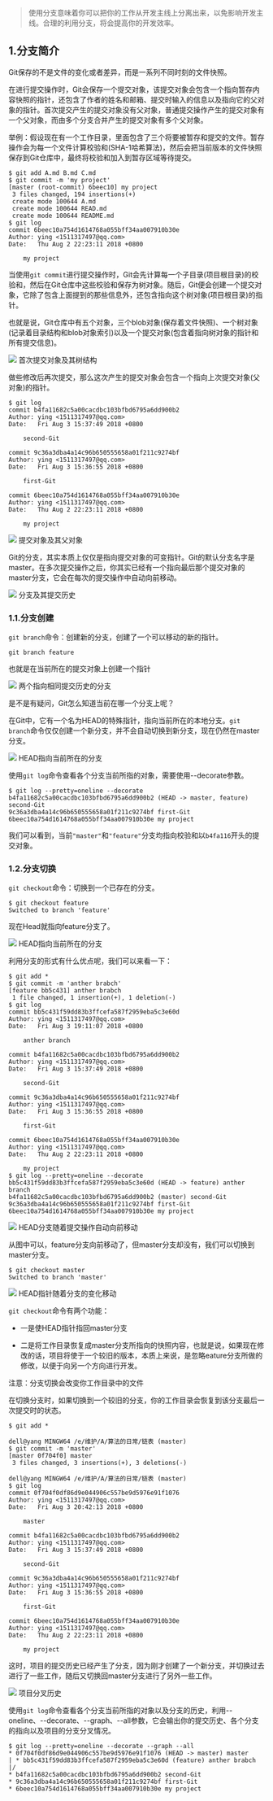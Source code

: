 > 使用分支意味着你可以把你的工作从开发主线上分离出来，以免影响开发主线。合理的利用分支，将会提高你的开发效率。

## 1.分支简介

Git保存的不是文件的变化或者差异，而是一系列不同时刻的文件快照。

在进行提交操作时，Git会保存一个提交对象，该提交对象会包含一个指向暂存内容快照的指针，还包含了作者的姓名和邮箱、提交时输入的信息以及指向它的父对象的指针。首次提交产生的提交对象没有父对象，普通提交操作产生的提交对象有一个父对象，而由多个分支合并产生的提交对象有多个父对象。

举例：假设现在有一个工作目录，里面包含了三个将要被暂存和提交的文件。暂存操作会为每一个文件计算校验和(SHA-1哈希算法)，然后会把当前版本的文件快照保存到Git仓库中，最终将校验和加入到暂存区域等待提交。

```
$ git add A.md B.md C.md
$ git commit -m 'my project'
[master (root-commit) 6beec10] my project
 3 files changed, 194 insertions(+)
 create mode 100644 A.md
 create mode 100644 READ.md
 create mode 100644 README.md
$ git log
commit 6beec10a754d1614768a055bff34aa007910b30e
Author: ying <1511317497@qq.com>
Date:   Thu Aug 2 22:23:11 2018 +0800

    my project
```

当使用`git commit`进行提交操作时，Git会先计算每一个子目录(项目根目录)的校验和，然后在Git仓库中这些校验和保存为树对象。随后，Git便会创建一个提交对象，它除了包含上面提到的那些信息外，还包含指向这个树对象(项目根目录)的指针。

也就是说，Git仓库中有五个对象，三个blob对象(保存着文件快照)、一个树对象(记录着目录结构和blob对象索引)以及一个提交对象(包含着指向树对象的指针和所有提交信息)。

![ ](http://images.cnblogs.com/cnblogs_com/cliy-10/1239045/o_8.png)
首次提交对象及其树结构

做些修改后再次提交，那么这次产生的提交对象会包含一个指向上次提交对象(父对象)的指针。

```
$ git log
commit b4fa11682c5a00cacdbc103bfbd6795a6dd900b2
Author: ying <1511317497@qq.com>
Date:   Fri Aug 3 15:37:49 2018 +0800

    second-Git

commit 9c36a3dba4a14c96b650555658a01f211c9274bf
Author: ying <1511317497@qq.com>
Date:   Fri Aug 3 15:36:55 2018 +0800

    first-Git

commit 6beec10a754d1614768a055bff34aa007910b30e
Author: ying <1511317497@qq.com>
Date:   Thu Aug 2 22:23:11 2018 +0800

    my project
```

![ ](http://images.cnblogs.com/cnblogs_com/cliy-10/1239045/o_9.png)
提交对象及其父对象

Git的分支，其实本质上仅仅是指向提交对象的可变指针。Git的默认分支名字是master。在多次提交操作之后，你其实已经有一个指向最后那个提交对象的master分支，它会在每次的提交操作中自动向前移动。

![ ](http://images.cnblogs.com/cnblogs_com/cliy-10/1239045/o_10.png)
分支及其提交历史

### 1.1.分支创建

`git branch`命令：创建新的分支，创建了一个可以移动的新的指针。

```
git branch feature
```

也就是在当前所在的提交对象上创建一个指针

![ ](http://images.cnblogs.com/cnblogs_com/cliy-10/1239045/o_11.png)
两个指向相同提交历史的分支

是不是有疑问，Git怎么知道当前在哪一个分支上呢？

在Git中，它有一个名为HEAD的特殊指针，指向当前所在的本地分支。`git branch`命令仅仅创建一个新分支，并不会自动切换到新分支，现在仍然在master分支。

![ ](http://images.cnblogs.com/cnblogs_com/cliy-10/1239045/o_12.png)
HEAD指向当前所在的分支

使用`git log`命令查看各个分支当前所指的对象，需要使用--decorate参数。

```
$ git log --pretty=oneline --decorate
b4fa11682c5a00cacdbc103bfbd6795a6dd900b2 (HEAD -> master, feature) second-Git
9c36a3dba4a14c96b650555658a01f211c9274bf first-Git
6beec10a754d1614768a055bff34aa007910b30e my project
```

我们可以看到，当前`"master"`和`"feature"`分支均指向校验和以`b4fa116`开头的提交对象。

### 1.2.分支切换

`git checkout`命令：切换到一个已存在的分支。

```
$ git checkout feature
Switched to branch 'feature'
```

现在Head就指向feature分支了。

![ ](http://images.cnblogs.com/cnblogs_com/cliy-10/1239045/o_13.png)
HEAD指向当前所在的分支

利用分支的形式有什么优点呢，我们可以来看一下：

```
$ git add *
$ git commit -m 'anther brabch'
[feature bb5c431] anther brabch
 1 file changed, 1 insertion(+), 1 deletion(-)
$ git log
commit bb5c431f59dd83b3ffcefa587f2959eba5c3e60d
Author: ying <1511317497@qq.com>
Date:   Fri Aug 3 19:11:07 2018 +0800

    anther branch

commit b4fa11682c5a00cacdbc103bfbd6795a6dd900b2
Author: ying <1511317497@qq.com>
Date:   Fri Aug 3 15:37:49 2018 +0800

    second-Git

commit 9c36a3dba4a14c96b650555658a01f211c9274bf
Author: ying <1511317497@qq.com>
Date:   Fri Aug 3 15:36:55 2018 +0800

    first-Git

commit 6beec10a754d1614768a055bff34aa007910b30e
Author: ying <1511317497@qq.com>
Date:   Thu Aug 2 22:23:11 2018 +0800

    my project
$ git log --pretty=oneline --decorate
bb5c431f59dd83b3ffcefa587f2959eba5c3e60d (HEAD -> feature) anther branch
b4fa11682c5a00cacdbc103bfbd6795a6dd900b2 (master) second-Git
9c36a3dba4a14c96b650555658a01f211c9274bf first-Git
6beec10a754d1614768a055bff34aa007910b30e my project
```

![ ](http://images.cnblogs.com/cnblogs_com/cliy-10/1239045/o_14.png)
HEAD分支随着提交操作自动向前移动

从图中可以，feature分支向前移动了，但master分支却没有，我们可以切换到master分支。

```
$ git checkout master
Switched to branch 'master'
```

![ ](http://images.cnblogs.com/cnblogs_com/cliy-10/1239045/o_15.png)
HEAD指针随着分支的变化移动

`git checkout`命令有两个功能：

* 一是使HEAD指针指回master分支

* 二是将工作目录恢复成master分支所指向的快照内容，也就是说，如果现在修改的话，项目将使于一个较旧的版本，本质上来说，是忽略eature分支所做的修改，以便于向另一个方向进行开发。

注意：分支切换会改变你工作目录中的文件

在切换分支时，如果切换到一个较旧的分支，你的工作目录会恢复到该分支最后一次提交时的状态。

```
$ git add *

dell@yang MINGW64 /e/维护/A/算法的日常/链表 (master)
$ git commit -m 'master'
[master 0f704f0] master
 3 files changed, 3 insertions(+), 3 deletions(-)

dell@yang MINGW64 /e/维护/A/算法的日常/链表 (master)
$ git log
commit 0f704f0df86d9e044906c557be9d5976e91f1076
Author: ying <1511317497@qq.com>
Date:   Fri Aug 3 20:42:13 2018 +0800

    master

commit b4fa11682c5a00cacdbc103bfbd6795a6dd900b2
Author: ying <1511317497@qq.com>
Date:   Fri Aug 3 15:37:49 2018 +0800

    second-Git

commit 9c36a3dba4a14c96b650555658a01f211c9274bf
Author: ying <1511317497@qq.com>
Date:   Fri Aug 3 15:36:55 2018 +0800

    first-Git

commit 6beec10a754d1614768a055bff34aa007910b30e
Author: ying <1511317497@qq.com>
Date:   Thu Aug 2 22:23:11 2018 +0800

    my project
```

这时，项目的提交历史已经产生了分支，因为刚才创建了一个新分支，并切换过去进行了一些工作，随后又切换回master分支进行了另外一些工作。

![ ](http://images.cnblogs.com/cnblogs_com/cliy-10/1239045/o_16.png)
项目分叉历史

使用`git log`命令查看各个分支当前所指的对象以及分支的历史，利用--oneline、--decorate、--graph、--all参数，它会输出你的提交历史、各个分支的指向以及项目的分支分叉情况。

```
$ git log --pretty=oneline --decorate --graph --all
* 0f704f0df86d9e044906c557be9d5976e91f1076 (HEAD -> master) master
| * bb5c431f59dd83b3ffcefa587f2959eba5c3e60d (feature) anther brabch
|/
* b4fa11682c5a00cacdbc103bfbd6795a6dd900b2 second-Git
* 9c36a3dba4a14c96b650555658a01f211c9274bf first-Git
* 6beec10a754d1614768a055bff34aa007910b30e my project
```
